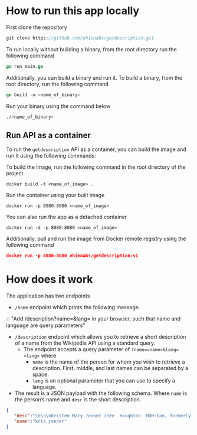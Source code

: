 # How to run this app locally

First clone the repository

```go
git clone https://github.com/ehienabs/getdescription.git
```

To run locally without building  a binary, from the root directory run the following command

```go
go run main.go
```

Additionally, you can build a binary and run it. To build a binary, from the root directory, run the following command

```go
go build -o <name_of_binary>
```

Run your binary using the command below

```bash
./<name_of_binary>
```

## Run API as a container

To run the `getdescription` API as a container, you can build the image and run it using the following commands:

To build the image, run the following command in the root directory of the project.

```docker
docker build -t <name_of_image> .
```

Run the container using your built image

```docker
docker run -p 8080:8080 <name_of_image>
```

You can also run the app as a detached container

```docker
docker run -d -p 8080:8080 <name_of_image>
```

Additionally, pull and run the image from Docker remote registry using the following command

```json
docker run -p 8080:8080 ehienabs/getdescription:v1
```

# How does it work

The application has two endpoints

- `/home` endpoint which prints the following message.

<aside>
💡 "Add /description?name=<name>&lang=<lang> in your browser, such that name and language are query parameters”

</aside>

- `/description` endpoint which allows you to retrieve a short description of a name from the Wikipedia API using a standard query.
    - The endpoint accepts a query parameter of `?name=<name>&lang=<lang>` where
        - `name` is the name of the person for whom you wish to retrieve a description. First, middle, and last names can be separated by a space.
        - `lang` is an optional parameter that you can use to specify a language.
- The result is a JSON payload with the following schema. Where `name` is the person’s name and `desc` is the short description.

```json
{
   "desc":"\n\n\nKristen Mary Jenner (née  Houghton  HOH-tən, formerly Kardashian; born November 5, 1955) is an American media personality, socialite, and businesswoman.",
   "name":"kris jenner"
}
```